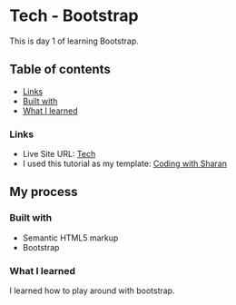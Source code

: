# Tech - Bootstrap

This is day 1 of learning Bootstrap.

## Table of contents

- [Links](#links)
- [Built with](#built-with)
- [What I learned](#what-i-learned)

### Links

- Live Site URL: [Tech](https://65f6ca4cba03426ad021c2c5--bespoke-sunshine-6a7779.netlify.app/)
- I used this tutorial as my template: [Coding with Sharan](https://www.youtube.com/watch?v=UgfjTV5pEC4&t=107s)

## My process

### Built with

- Semantic HTML5 markup
- Bootstrap

### What I learned

I learned how to play around with bootstrap.
